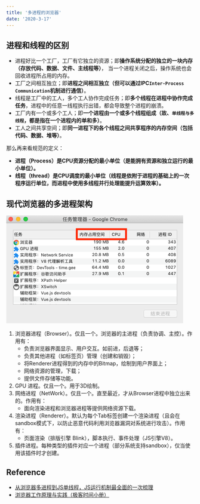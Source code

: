 ```yaml
---
title: '多进程的浏览器'
date: '2020-3-17'
---
```


## 进程和线程的区别

- 进程好比一个工厂，工厂有它独立的资源；即**操作系统分配的独立的一块内存（存放代码、数据、文件、主线程等）**，
当一个进程关闭之后，操作系统也会回收进程所占用的内存。
- 工厂之间相互独立；即**进程之间相互独立（但可以通过IPC`Inter-Process Communication`机制进行通信）**。
- 线程是工厂中的工人，多个工人协作完成任务；即**多个线程在进程中协作完成任务**，进程中的任意一线程执行出错，都会导致整个进程的崩溃。
- 工厂内有一个或多个工人；即**一个进程由一个或多个线程组成（故、`单线程与多线程`，都是指在一个进程内的单和多）**。
- 工人之间共享空间；即**同一进程下的各个线程之间共享程序的内存空间（包括代码、数据、堆等）**。

那么再来看规范的定义：

- **进程（Process）是CPU资源分配的最小单位（是能拥有资源和独立运行的最小单位）。**
- **线程（thread）是CPU调度的最小单位（线程是依附于进程的基础上的一次程序运行单位，而进程中使用多线程并行处理能提升运算效率）。**

## 现代浏览器的多进程架构

![任务管理器](../../../.imgs/process-mgmt.png)

1. 浏览器进程（Browser）。仅且一个。浏览器的主进程（负责协调、主控）。作用有：
    - 负责浏览器界面显示、用户交互。如前进，后退等；
    - 负责其他进程（如标签页）管理（创建和销毁）；
    - 将Renderer进程得到的内存中的Bitmap，绘制到用户界面上；
    - 网络资源的管理，下载；
    - 提供文件存储等功能。
2. GPU 进程。仅且一个。用于3D绘制。
3. 网络进程（NetWork）。仅且一个。直至最近，才从Browser进程中独立出来的。作用有：
    - 面向渲染进程和浏览器进程等提供网络资源下载。
4. 渲染进程（Renderer）。默认为每个Tab标签创建一个渲染进程（且会在sandbox模式下，以防止恶意代码利用浏览器漏洞对系统进行攻击）。作用有：
    - 页面渲染（排版引擎 Blink），脚本执行、事件处理（JS引擎V8）。
5. 插件进程。每种类型的插件对应一个进程（部分系统支持sandbox），仅当使用该插件时才创建。

## Reference

- [从浏览器多进程到JS单线程，JS运行机制最全面的一次梳理](https://juejin.im/post/6844903553795014663#heading-21)
- [浏览器工作原理与实践（极客时间小册）](https://time.geekbang.org/column/article/118205)